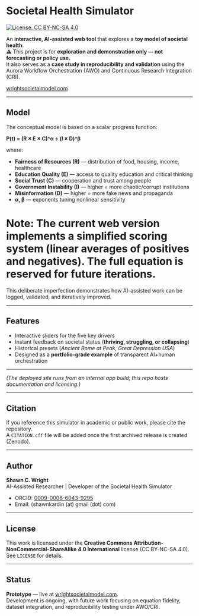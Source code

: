 # Societal Health Simulator  

[![License: CC BY-NC-SA 4.0](https://img.shields.io/badge/License-CC%20BY--NC--SA%204.0-lightgrey.svg)](https://creativecommons.org/licenses/by-nc-sa/4.0/)  

An **interactive, AI-assisted web tool** that explores a **toy model of societal health**.  
⚠️ This project is for **exploration and demonstration only — not forecasting or policy use.**  
It also serves as a **case study in reproducibility and validation** using the Aurora Workflow Orchestration (AWO) and Continuous Research Integration (CRI).  

[wrightsocietalmodel.com](https://wrightsocietalmodel.com/)  

---

## Model  

The conceptual model is based on a scalar progress function:  

**P(t) = (R × E × C)^α ÷ (I × D)^β**  

where:  
- **Fairness of Resources (R)** — distribution of food, housing, income, healthcare  
- **Education Quality (E)** — access to quality education and critical thinking  
- **Social Trust (C)** — cooperation and trust among people  
- **Government Instability (I)** — higher = more chaotic/corrupt institutions  
- **Misinformation (D)** — higher = more fake news and propaganda  
- **α, β** — exponents tuning nonlinear sensitivity  

# **Note:** The current web version implements a **simplified scoring system** (linear averages of positives and negatives). The full equation is reserved for future iterations.  

This deliberate imperfection demonstrates how AI-assisted work can be logged, validated, and iteratively improved.  

---

## Features  

- Interactive sliders for the five key drivers  
- Instant feedback on societal status (**thriving, struggling, or collapsing**)  
- Historical presets (*Ancient Rome at Peak*, *Great Depression USA*)  
- Designed as a **portfolio-grade example** of transparent AI+human orchestration  

---

*(The deployed site runs from an internal app build; this repo hosts documentation and licensing.)*  

---

## Citation  

If you reference this simulator in academic or public work, please cite the repository.  
A `CITATION.cff` file will be added once the first archived release is created (Zenodo).  

---

## Author  

**Shawn C. Wright**  
AI-Assisted Researcher | Developer of the Societal Health Simulator  

- ORCID: [0009-0006-6043-9295](https://orcid.org/0009-0006-6043-9295)  
- Email: (shawnkardin (at) gmail (dot) com)  

---

## License  

This work is licensed under the **Creative Commons Attribution-NonCommercial-ShareAlike 4.0 International** license (CC BY-NC-SA 4.0).  
See `LICENSE` for details.  

---

## Status  

**Prototype** — live at [wrightsocietalmodel.com](https://wrightsocietalmodel.com).  
Development is ongoing, with future work focusing on equation fidelity, dataset integration, and reproducibility testing under AWO/CRI.  
